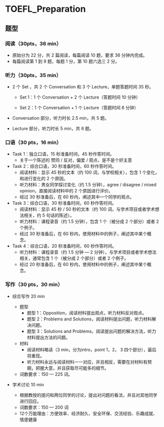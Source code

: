 # TOEFL_Preparation

## 题型

### 阅读（30pts，36 min）

- 原始分为 22 分，共 2 篇阅读，每篇阅读 10 题，要求 36 分钟内完成。
- 每篇阅读第 1 到 9 题，每题 1 分，第 10 题六选三 2 分。

### 听力（30pts，35 min）

- 2 个 Set ，共 2 个 Conversation 和 3 个 Lecture，单题答题时间 35 秒。

  - Set 1：1 个 Conversation + 2 个 Lecture（答题时间 10 分钟）

  - Set 2：1 个 Conversation + 1 个 Lecture（答题时间 6 分钟）

- Conversation 部分，听力时长 2.5 min，共 5 题。

- Lecture 部分，听力时长 5 min，共 6 题。

### 口语（30 pts，16 min）

- Task 1：独立口语，15 秒准备时间，45 秒作答时间。
  - 关于一个陈述的 赞同 / 反对，偏爱 / 观点，是不是个好主意
- Task 2：综合口语，30 秒准备时间，60 秒作答时间。
  - 阅读材料：显示 45 秒的文本（约 100 词，与学校相关），包含 1 个变化，和进行变化的 2 个原因。
  - 听力材料：男女同学探讨变化（约 1.5 分钟），agree / disagree / mixed opinion，直接阅读材料中的 2 个原因进行评价。
  - 经过 30 秒准备后，在 60 秒内，阐述其中一个同学的观点。
- Task 3：综合口语，30 秒准备时间，60 秒作答时间。
  - 阅读材料：显示 45 秒 / 50 秒的文本（约 100 词，与学术项目或者学术想法相关，约 5 句话的陈述）。
  - 听力材料：课程录音（约 1.5 分钟），包含 1 个（被分成 2 个部分）或者 2 个例子。
  - 经过 30 秒准备后，在 60 秒内，使用材料中的例子，阐述其中某个概念。
- Task 4：综合口语，20 秒准备时间，60 秒作答时间。
  - 听力材料：课程录音（约 1.5 分钟 — 2 分钟），与学术项目或者学术想法相关，通常包含 1 个（被分成 2 个部分）或者 2 个例子。
  - 经过 20 秒准备后，在 60 秒内，使用材料中的例子，阐述其中某个概念。

### 写作（30 pts，30 min）

- 综合写作 20 min
  - 题型
    - 题型 1：Opposition，阅读材料提出观点，听力材料反对观点。
    - 题型 2：Problems and Solutions，阅读材料提出问题，听力材料解决问题。
    - 题型 3：Solutions and Problems，阅读提出问题的解决方法，听力材料提出方法的问题。
  - 材料
    - 阅读材料略读（3 min，分为intro，point 1，2， 3 四个部分），最后将重现。
    - 听力材料永远与阅读材料一一对应，并且相反，需要在对材料有预期，把握大意，并且获取尽可能多的细节。
  - 词数要求：150 — 225 词。

- 学术讨论 10 min
  - 根据教授的提问和两位同学的讨论，提出对问题的看法，并且对其他同学进行回应。
  - 词数要求：150 — 200 词
  - 12个万能理由：方便效率、经济耐久、安全环保、交流经验、乐趣成就、情感健康